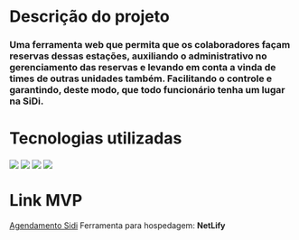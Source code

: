 # Descrição do projeto
<h3> Uma ferramenta web que permita que os colaboradores façam reservas dessas estações, auxiliando o administrativo no gerenciamento das reservas e levando em conta a vinda de times de outras unidades também. Facilitando o controle e garantindo, deste modo, que todo funcionário tenha um lugar na SiDi.</h3>

# Tecnologias utilizadas
<img align="center" src="https://img.shields.io/badge/HTML-239120?style=for-the-badge&logo=html5&logoColor=white">
<img align="center" src="https://img.shields.io/badge/CSS-239120?&style=for-the-badge&logo=css3&logoColor=white">
<img align="center" src="https://img.shields.io/badge/JavaScript-F7DF1E?style=for-the-badge&logo=javascript&logoColor=black">
<img align="center" src="https://img.shields.io/badge/Bootstrap-563D7C?style=for-the-badge&logo=bootstrap&logoColor=white">

# Link MVP
[Agendamento Sidi](https://agendamentosidi.netlify.app/)
Ferramenta para hospedagem: **NetLify**